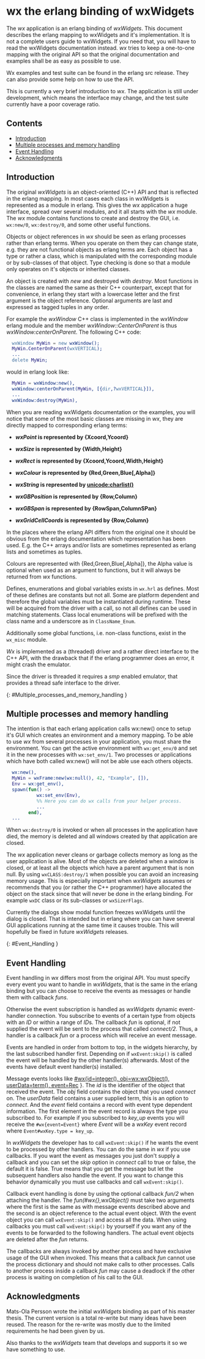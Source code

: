 <!--
%CopyrightBegin%

SPDX-License-Identifier: Apache-2.0

Copyright Ericsson AB 2023-2024. All Rights Reserved.

Licensed under the Apache License, Version 2.0 (the "License");
you may not use this file except in compliance with the License.
You may obtain a copy of the License at

    http://www.apache.org/licenses/LICENSE-2.0

Unless required by applicable law or agreed to in writing, software
distributed under the License is distributed on an "AS IS" BASIS,
WITHOUT WARRANTIES OR CONDITIONS OF ANY KIND, either express or implied.
See the License for the specific language governing permissions and
limitations under the License.

%CopyrightEnd%
-->
# wx the erlang binding of wxWidgets

The _wx_ application is an erlang binding of _wxWidgets_. This document
describes the erlang mapping to wxWidgets and it's implementation. It is not a
complete users guide to wxWidgets. If you need that, you will have to read the
wxWidgets documentation instead. _wx_ tries to keep a one-to-one mapping with
the original API so that the original documentation and examples shall be as
easy as possible to use.

Wx examples and test suite can be found in the erlang src release. They
can also provide some help on how to use the API.

This is currently a very brief introduction to _wx_. The application is still
under development, which means the interface may change, and the test suite
currently have a poor coverage ratio.

## Contents

- [Introduction](chapter.md#introduction)
- [Multiple processes and memory handling](chapter.md#Multiple_processes_and_memory_handling)
- [Event Handling](chapter.md#Event_Handling)
- [Acknowledgments](chapter.md#acknowledgments)

## Introduction

The original _wxWidgets_ is an object-oriented (C++) API and that is reflected
in the erlang mapping. In most cases each class in wxWidgets is represented as a
module in erlang. This gives the _wx_ application a huge interface, spread over
several modules, and it all starts with the _wx_ module. The _wx_ module
contains functions to create and destroy the GUI, i.e. `wx:new/0`,
`wx:destroy/0`, and some other useful functions.

Objects or object references in _wx_ should be seen as erlang processes rather
than erlang terms. When you operate on them they can change state, e.g. they are
not functional objects as erlang terms are. Each object has a type or rather a
class, which is manipulated with the corresponding module or by sub-classes of
that object. Type checking is done so that a module only operates on it's
objects or inherited classes.

An object is created with _new_ and destroyed with _destroy_. Most functions in
the classes are named the same as their C++ counterpart, except that for
convenience, in erlang they start with a lowercase letter and the first argument
is the object reference. Optional arguments are last and expressed as tagged
tuples in any order.

For example the _wxWindow_ C++ class is implemented in the _wxWindow_ erlang
module and the member _wxWindow::CenterOnParent_ is thus
_wxWindow:centerOnParent_. The following C++ code:

```erlang
  wxWindow MyWin = new wxWindow();
  MyWin.CenterOnParent(wxVERTICAL);
  ...
  delete MyWin;
```

would in erlang look like:

```erlang
  MyWin = wxWindow:new(),
  wxWindow:centerOnParent(MyWin, [{dir,?wxVERTICAL}]),
  ...
  wxWindow:destroy(MyWin),
```

When you are reading wxWidgets documentation or the examples, you will notice
that some of the most basic classes are missing in _wx_, they are directly
mapped to corresponding erlang terms:

- **_wxPoint_ is represented by \{Xcoord,Ycoord\}**

- **_wxSize_ is represented by \{Width,Height\}**

- **_wxRect_ is represented by \{Xcoord,Ycoord,Width,Height\}**

- **_wxColour_ is represented by \{Red,Green,Blue\[,Alpha]\}**

- **_wxString_ is represented by
  [unicode:charlist()](`t:unicode:charlist/0`)**

- **_wxGBPosition_ is represented by \{Row,Column\}**

- **_wxGBSpan_ is represented by \{RowSpan,ColumnSPan\}**

- **_wxGridCellCoords_ is represented by \{Row,Column\}**

In the places where the erlang API differs from the original one it should be
obvious from the erlang documentation which representation has been used. E.g.
the C++ arrays and/or lists are sometimes represented as erlang lists and
sometimes as tuples.

Colours are represented with \{Red,Green,Blue\[,Alpha]\}, the Alpha value is
optional when used as an argument to functions, but it will always be returned
from _wx_ functions.

Defines, enumerations and global variables exists in `wx.hrl` as defines. Most
of these defines are constants but not all. Some are platform dependent and
therefore the global variables must be instantiated during runtime. These will
be acquired from the driver with a call, so not all defines can be used in
matching statements. Class local enumerations will be prefixed with the class
name and a underscore as in `ClassName_Enum`.

Additionally some global functions, i.e. non-class functions, exist in the
`wx_misc` module.

_Wx_ is implemented as a (threaded) driver and a rather direct interface
to the C++ API, with the drawback that if the erlang programmer does an error,
it might crash the emulator.

Since the driver is threaded it requires a _smp_ enabled emulator, that provides
a thread safe interface to the driver.

[](){: #Multiple_processes_and_memory_handling }

## Multiple processes and memory handling

The intention is that each erlang application calls wx:new() once to setup it's
GUI which creates an environment and a memory mapping. To be able to use _wx_
from several processes in your application, you must share the environment. You
can get the active environment with `wx:get_env/0` and set it in the new
processes with `wx:set_env/1`. Two processes or applications which have both
called wx:new() will not be able use each others objects.

```erlang
  wx:new(),
  MyWin = wxFrame:new(wx:null(), 42, "Example", []),
  Env = wx:get_env(),
  spawn(fun() ->
           wx:set_env(Env),
           %% Here you can do wx calls from your helper process.
           ...
        end),
  ...
```

When `wx:destroy/0` is invoked or when all processes in the application have
died, the memory is deleted and all windows created by that application are
closed.

The _wx_ application never cleans or garbage collects memory as long as the user
application is alive. Most of the objects are deleted when a window is closed,
or at least all the objects which have a parent argument that is non null. By
using `wxCLASS:destroy/1` when possible you can avoid an increasing memory
usage. This is especially important when _wxWidgets_ assumes or recommends that
you (or rather the C++ programmer) have allocated the object on the stack since
that will never be done in the erlang binding. For example `wxDC` class or its
sub-classes or `wxSizerFlags`.

Currently the dialogs show modal function freezes wxWidgets until the dialog is
closed. That is intended but in erlang where you can have several GUI
applications running at the same time it causes trouble. This will hopefully be
fixed in future _wxWidgets_ releases.

[](){: #Event_Handling }

## Event Handling

Event handling in _wx_ differs most from the original API. You must specify
every event you want to handle in _wxWidgets_, that is the same in the erlang
binding but you can choose to receive the events as messages or handle them with
callback _funs_.

Otherwise the event subscription is handled as _wxWidgets_ dynamic event-handler
connection. You subscribe to events of a certain type from objects with an _ID_
or within a range of *ID*s. The callback _fun_ is optional, if not supplied the
event will be sent to the process that called _connect/2_. Thus, a handler is a
callback _fun_ or a process which will receive an event message.

Events are handled in order from bottom to top, in the widgets hierarchy, by the
last subscribed handler first. Depending on if `wxEvent:skip()` is called the
event will be handled by the other handler(s) afterwards. Most of the events
have default event handler(s) installed.

Message events looks like
[\#wx\{id=integer(), obj=wx:wxObject(), userData=term(), event=Rec](`t:wxEvtHandler:wx/0`)
\}. The _id_ is the identifier of the object that received the event. The _obj_
field contains the object that you used _connect_ on. The _userData_ field
contains a user supplied term, this is an option to _connect_. And the _event_
field contains a record with event type dependent information. The first element
in the event record is always the type you subscribed to. For example if you
subscribed to _key_up_ events you will receive the `#wx{event=Event}` where
_Event_ will be a _wxKey_ event record where `Event#wxKey.type = key_up`.

In _wxWidgets_ the developer has to call `wxEvent:skip()` if he wants the event
to be processed by other handlers. You can do the same in _wx_ if you use
callbacks. If you want the event as messages you just don't supply a callback
and you can set the _skip_ option in _connect_ call to true or false, the
default it is false. True means that you get the message but let the subsequent
handlers also handle the event. If you want to change this behavior dynamically
you must use callbacks and call `wxEvent:skip()`.

Callback event handling is done by using the optional callback _fun/2_ when
attaching the handler. The _fun(#wx\{\},wxObject()_ must take two arguments
where the first is the same as with message events described above and the
second is an object reference to the actual event object. With the event object
you can call `wxEvent:skip()` and access all the data. When using callbacks you
must call `wxEvent:skip()` by yourself if you want any of the events to be
forwarded to the following handlers. The actual event objects are deleted after
the _fun_ returns.

The callbacks are always invoked by another process and have exclusive usage of
the GUI when invoked. This means that a callback _fun_ cannot use the process
dictionary and should not make calls to other processes. Calls to another
process inside a callback _fun_ may cause a deadlock if the other process is
waiting on completion of his call to the GUI.

## Acknowledgments

Mats-Ola Persson wrote the initial _wxWidgets_ binding as part of his master
thesis. The current version is a total re-write but many ideas have been reused.
The reason for the re-write was mostly due to the limited requirements he had
been given by us.

Also thanks to the _wxWidgets_ team that develops and supports it so we have
something to use.

